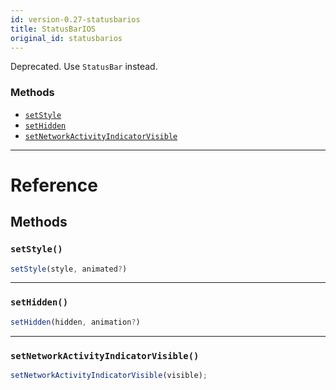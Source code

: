 ```yaml
---
id: version-0.27-statusbarios
title: StatusBarIOS
original_id: statusbarios
---
```


Deprecated. Use `StatusBar` instead.

### Methods

* [`setStyle`](statusbarios.md#setstyle)
* [`setHidden`](statusbarios.md#sethidden)
* [`setNetworkActivityIndicatorVisible`](statusbarios.md#setnetworkactivityindicatorvisible)

---

# Reference

## Methods

### `setStyle()`

```javascript
setStyle(style, animated?)
```

---

### `setHidden()`

```javascript
setHidden(hidden, animation?)
```

---

### `setNetworkActivityIndicatorVisible()`

```javascript
setNetworkActivityIndicatorVisible(visible);
```
